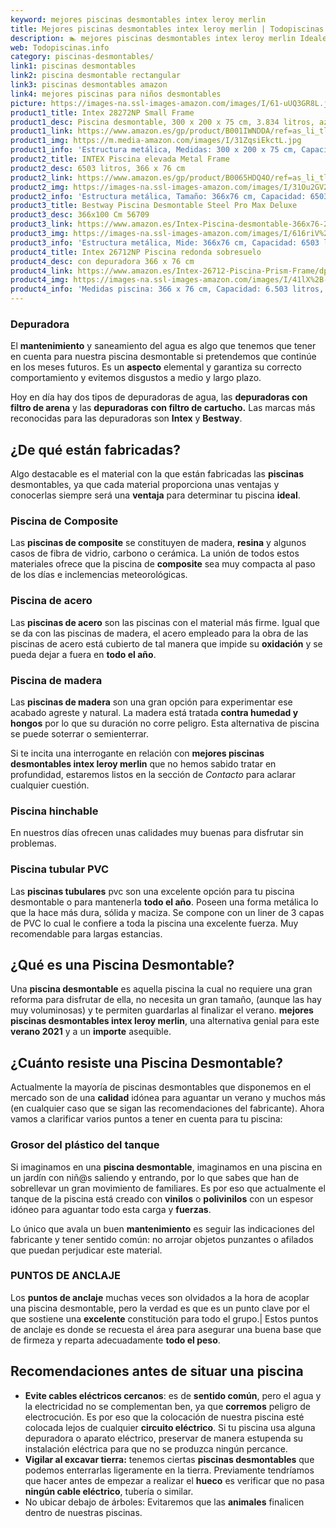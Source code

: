 ```yaml
---
keyword: mejores piscinas desmontables intex leroy merlin
title: Mejores piscinas desmontables intex leroy merlin | Todopiscinas.info
description: 🏊 mejores piscinas desmontables intex leroy merlin Ideales para este verano 2021. Aquí puedes comprar mejores piscinas desmontables intex leroy merlin y comparar con otras similares. No dejes escapar mejores piscinas desmontables intex leroy merlin a un precio realmente tentador.
web: Todopiscinas.info
category: piscinas-desmontables/
link1: piscinas desmontables
link2: piscina desmontable rectangular
link3: piscinas desmontables amazon
link4: mejores piscinas para niños desmontables
picture: https://images-na.ssl-images-amazon.com/images/I/61-uUQ3GR8L.jpg
product1_title: Intex 28272NP Small Frame
product1_desc: Piscina desmontable, 300 x 200 x 75 cm, 3.834 litros, azul
product1_link: https://www.amazon.es/gp/product/B001IWNDDA/ref=as_li_tl?ie=UTF8&camp=3638&creative=24630&creativeASIN=B001IWNDDA&linkCode=as2&tag=todopiscinas0e-21&linkId=25b9d647487c889cb6ef56ed63f50ca1
product1_img: https://m.media-amazon.com/images/I/31ZqsiEkctL.jpg
product1_info: 'Estructura metálica, Medidas: 300 x 200 x 75 cm, Capacidad: 3.834 litros, Para 6 personas (+ 6 años), Fácil montaje, Forma rectangular'
product2_title: INTEX Piscina elevada Metal Frame
product2_desc: 6503 litros, 366 x 76 cm
product2_link: https://www.amazon.es/gp/product/B0065HDQ4O/ref=as_li_tl?ie=UTF8&camp=3638&creative=24630&creativeASIN=B0065HDQ4O&linkCode=as2&tag=todopiscinas0e-21&linkId=ed2430e3ba564d3527ee103df33ed7b3
product2_img: https://images-na.ssl-images-amazon.com/images/I/31Ou2GV2SAL.jpg
product2_info: 'Estructura metálica, Tamaño: 366x76 cm, Capacidad: 6503 litros, Forma circular, De 4 a 7 personas (+6 años)'
product3_title: Bestway Piscina Desmontable Steel Pro Max Deluxe
product3_desc: 366x100 Cm 56709
product3_link: https://www.amazon.es/Intex-Piscina-desmontable-366x76-28210NP/dp/B0065HDQ4O?__mk_es_ES=%C3%85M%C3%85%C5%BD%C3%95%C3%91&crid=25UQGV9HG2INI&dchild=1&keywords=piscinas+desmontables&qid=1615854176&sprefix=piscinas+dem%2Caps%2C201&sr=8-5&linkCode=ll1&tag=todopiscinas0e-21&linkId=34f200977c6cbaab1f3f4d9ac0e64755&language=es_ES&ref_=as_li_ss_tl
product3_img: https://images-na.ssl-images-amazon.com/images/I/616riV%2BiY3L.jpg
product3_info: 'Estructura metálica, Mide: 366x76 cm, Capacidad: 6503 litros, De 4 a 7 personas mayores de 6 años, Forma circular, Tecnología Super-Tough'
product4_title: Intex 26712NP Piscina redonda sobresuelo
product4_desc: con depuradora 366 x 76 cm
product4_link: https://www.amazon.es/Intex-26712-Piscina-Prism-Frame/dp/B07FB823GL?__mk_es_ES=%C3%85M%C3%85%C5%BD%C3%95%C3%91&dchild=1&keywords=piscinas+desmontables+con+depuradora&qid=1615936418&sr=8-5&linkCode=ll1&tag=todopiscinas0e-21&linkId=d98699de7830cd471766fa1daa36de34&language=es_ES&ref_=as_li_ss_tl
product4_img: https://images-na.ssl-images-amazon.com/images/I/41lX%2B-YpibL.jpg
product4_info: 'Medidas piscina: 366 x 76 cm, Capacidad: 6.503 litros, Incluye depuradora de cartucha A, Lona resistente triple capa'
---
```




### Depuradora

El **mantenimiento** y saneamiento del agua es algo que tenemos que tener en cuenta para nuestra piscina desmontable si pretendemos que continúe en los meses futuros. Es un **aspecto** elemental y garantiza su correcto comportamiento y evitemos disgustos a medio y largo plazo.

Hoy en día hay dos tipos de depuradoras de agua, las **depuradoras con filtro de arena** y  las **depuradoras** **con filtro de cartucho.** Las marcas más reconocidas para las depuradoras son **Intex** y **Bestway**.


## ¿De qué  están fabricadas?

Algo destacable es el material con la que están fabricadas las **piscinas** desmontables, ya que cada material proporciona unas ventajas y conocerlas siempre será una **ventaja** para determinar tu piscina **ideal**.


### Piscina de Composite

Las **piscinas de composite** se constituyen de madera, **resina** y algunos casos de fibra de vidrio, carbono o cerámica. La unión de todos estos materiales ofrece que la piscina de **composite** sea muy compacta al paso de los días e inclemencias meteorológicas.


### Piscina de acero

Las **piscinas de acero** son las piscinas con el material más firme. Igual que se da con las piscinas de madera, el acero empleado para la obra de las piscinas de acero está cubierto de tal manera que impide su **oxidación** y se pueda dejar a fuera en **todo el año**.


### Piscina de madera

Las **piscinas de madera** son una gran opción para experimentar ese acabado agreste y natural. La madera está tratada **contra humedad y hongos** por lo que su duración no corre peligro. Esta alternativa de piscina se puede soterrar o semienterrar.

Si te incita una interrogante en relación con **mejores piscinas desmontables intex leroy merlin** que no hemos sabido tratar en profundidad, estaremos listos en la sección de _Contacto_ para aclarar cualquier cuestión.


### Piscina hinchable

 En nuestros días ofrecen unas calidades muy buenas para disfrutar sin problemas.


### Piscina tubular PVC

Las **piscinas tubulares** pvc son una excelente opción para tu piscina desmontable o para mantenerla **todo el año**. Poseen una forma metálica lo que la hace más dura, sólida y maciza. Se compone con un liner de 3 capas de PVC lo cual le confiere a toda la piscina una excelente fuerza. Muy recomendable para largas estancias.

<stats-list :link1=link1 :link2=link2 :link3=link3 :link4=link4 :category=category></stats-list>

<external-banner></external-banner>


<brand-panel :title=product1_title :desc=product1_desc :img=product1_img :link=product1_link></brand-panel>
## ¿Qué es una Piscina Desmontable?

Una **piscina desmontable** es aquella piscina la cual no requiere una gran reforma para disfrutar de ella, no necesita un gran tamaño, (aunque las hay muy voluminosas) y te permiten guardarlas al finalizar el verano.  **mejores piscinas desmontables intex leroy merlin**, una alternativa genial para este **verano 2021** y a un **importe** asequible.


## ¿Cuánto resiste una Piscina Desmontable?

Actualmente la mayoría de piscinas desmontables que disponemos en el mercado son de una **calidad** idónea para aguantar un verano y muchos más (en cualquier caso que se sigan las recomendaciones del fabricante). Ahora vamos a clarificar varios puntos a tener en cuenta para tu piscina:


### Grosor del plástico del tanque

Si imaginamos en una **piscina desmontable**, imaginamos en una piscina en un jardín con niñ@s saliendo y entrando, por lo que sabes que han de sobrellevar un gran movimiento de familiares. Es por eso que actualmente el tanque de la piscina está creado con **vinilos** o **polivinilos** con un espesor idóneo para aguantar todo esta carga y **fuerzas**.

Lo único que avala un	 buen **mantenimiento** es seguir las indicaciones del fabricante y tener sentido común: no arrojar objetos punzantes o afilados que puedan perjudicar este material.


### PUNTOS DE ANCLAJE

Los **puntos de anclaje** muchas veces son olvidados a la hora de acoplar una piscina desmontable, pero la verdad es que es un punto clave por el que sostiene una **excelente** constitución para todo el grupo.| Estos puntos de anclaje es donde se recuesta el área para asegurar una buena base que de firmeza y reparta adecuadamente **todo el peso**.


## Recomendaciones antes de situar una piscina



*   **Evite cables eléctricos cercanos**: es de **sentido común**, pero el agua y la electricidad no se complementan ben, ya que **corremos** peligro de electrocución. Es por eso que la colocación de nuestra piscina esté colocada lejos de cualquier **circuito eléctrico**. Si tu piscina usa alguna depuradora o aparato eléctrico, preservar de manera estupenda su instalación eléctrica para que no se produzca ningún percance.
*   **Vigilar al excavar tierra:** tenemos ciertas **piscinas desmontables** que podemos enterrarlas ligeramente en la tierra. Previamente tendríamos que hacer antes de empezar a realizar el **hueco** es verificar que no pasa **ningún cable eléctrico**, tubería o similar.
*   No ubicar debajo de árboles: Evitaremos que las **animales** finalicen dentro de nuestras piscinas.